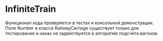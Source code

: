 # InfiniteTrain

Функционал кода проверяется в тестах и консольной демонстрации. Поле Number в классе RailwayCarriage существует только для тестирования и накак не задействуется в алгоритме подсчёта вагонов.

